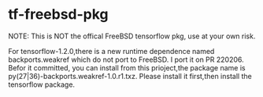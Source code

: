 # tf-freebsd-pkg

NOTE: This is NOT the offical FreeBSD tensorflow pkg, use at your own risk.  

For tensorflow-1.2.0,there is a new runtime dependence named backports.weakref which do not port to FreeBSD. I port it on PR 220206. Befor it committed, you can install from this prioject,the package name is py(27|36)-backports.weakref-1.0.r1.txz. Please install it first,then install the tensorflow package.
